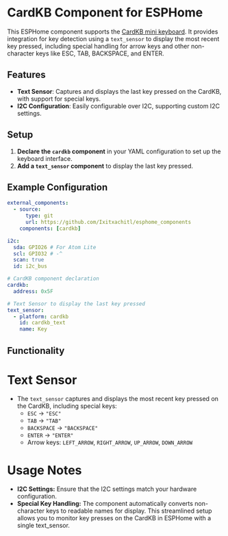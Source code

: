 # CardKB Component for ESPHome

This ESPHome component supports the [CardKB mini keyboard](https://shop.m5stack.com/products/cardkb-mini-keyboard). It provides integration for key detection using a `text_sensor` to display the most recent key pressed, including special handling for arrow keys and other non-character keys like ESC, TAB, BACKSPACE, and ENTER.

## Features
- **Text Sensor**: Captures and displays the last key pressed on the CardKB, with support for special keys.
- **I2C Configuration**: Easily configurable over I2C, supporting custom I2C settings.

## Setup

1. **Declare the `cardkb` component** in your YAML configuration to set up the keyboard interface.
2. **Add a `text_sensor` component** to display the last key pressed.

## Example Configuration

```yaml
external_components:
  - source:
      type: git
      url: https://github.com/Ixitxachitl/esphome_components
    components: [cardkb]

i2c:
  sda: GPIO26 # For Atom Lite
  scl: GPIO32 # -^
  scan: true
  id: i2c_bus

# CardKB component declaration
cardkb:
  address: 0x5F

# Text Sensor to display the last key pressed
text_sensor:
  - platform: cardkb
    id: cardkb_text
    name: Key
```
## Functionality
# Text Sensor
- The `text_sensor` captures and displays the most recent key pressed on the CardKB, including special keys:
  - `ESC` → `"ESC"`
  - `TAB` → `"TAB"`
  - `BACKSPACE` → `"BACKSPACE"`
  - `ENTER` → `"ENTER"`
  - Arrow keys: `LEFT_ARROW`, `RIGHT_ARROW`, `UP_ARROW`, `DOWN_ARROW`
# Usage Notes
- **I2C Settings:** Ensure that the I2C settings match your hardware configuration.
- **Special Key Handling:** The component automatically converts non-character keys to readable names for display.
This streamlined setup allows you to monitor key presses on the CardKB in ESPHome with a single text_sensor.

